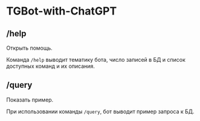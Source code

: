 ﻿# TGBot-with-ChatGPT

## /help
Открыть помощь.

Команда `/help` выводит тематику бота, число записей в БД и список доступных команд и их описания.

## /query
Показать пример.

При использовании команды `/query`, бот выводит пример запроса к БД.
